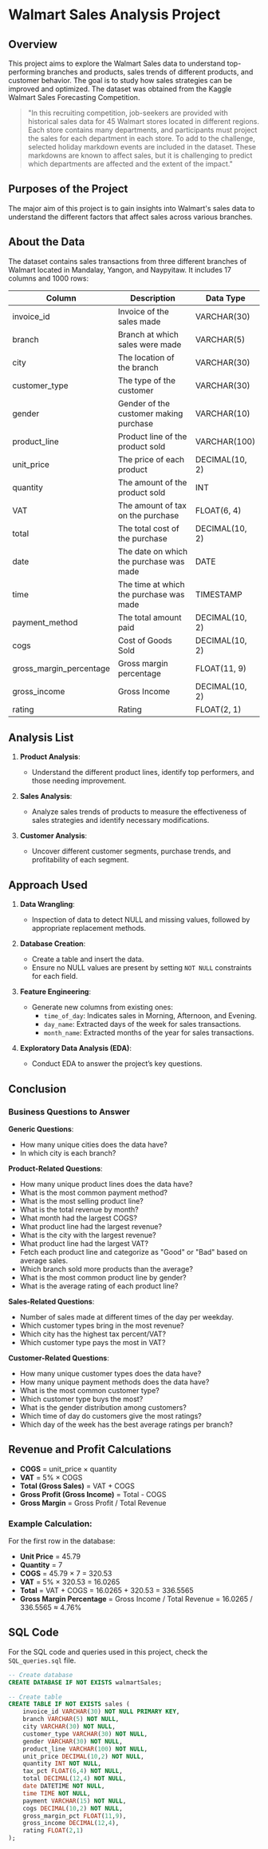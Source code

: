 # Walmart Sales Analysis Project

## Overview
This project aims to explore the Walmart Sales data to understand top-performing branches and products, sales trends of different products, and customer behavior. The goal is to study how sales strategies can be improved and optimized. The dataset was obtained from the Kaggle Walmart Sales Forecasting Competition.

> "In this recruiting competition, job-seekers are provided with historical sales data for 45 Walmart stores located in different regions. Each store contains many departments, and participants must project the sales for each department in each store. To add to the challenge, selected holiday markdown events are included in the dataset. These markdowns are known to affect sales, but it is challenging to predict which departments are affected and the extent of the impact."

## Purposes of the Project
The major aim of this project is to gain insights into Walmart's sales data to understand the different factors that affect sales across various branches.

## About the Data
The dataset contains sales transactions from three different branches of Walmart located in Mandalay, Yangon, and Naypyitaw. It includes 17 columns and 1000 rows:

| Column                        | Description                                          | Data Type        |
|-------------------------------|------------------------------------------------------|-------------------|
| invoice_id                    | Invoice of the sales made                             | VARCHAR(30)       |
| branch                        | Branch at which sales were made                       | VARCHAR(5)        |
| city                          | The location of the branch                            | VARCHAR(30)       |
| customer_type                 | The type of the customer                              | VARCHAR(30)       |
| gender                        | Gender of the customer making purchase                | VARCHAR(10)       |
| product_line                  | Product line of the product sold                      | VARCHAR(100)      |
| unit_price                    | The price of each product                             | DECIMAL(10, 2)    |
| quantity                      | The amount of the product sold                        | INT               |
| VAT                           | The amount of tax on the purchase                    | FLOAT(6, 4)       |
| total                         | The total cost of the purchase                        | DECIMAL(10, 2)    |
| date                          | The date on which the purchase was made              | DATE              |
| time                          | The time at which the purchase was made              | TIMESTAMP         |
| payment_method                | The total amount paid                                | DECIMAL(10, 2)    |
| cogs                          | Cost of Goods Sold                                   | DECIMAL(10, 2)    |
| gross_margin_percentage       | Gross margin percentage                               | FLOAT(11, 9)      |
| gross_income                  | Gross Income                                         | DECIMAL(10, 2)    |
| rating                        | Rating                                               | FLOAT(2, 1)       |

## Analysis List
1. **Product Analysis**: 
   - Understand the different product lines, identify top performers, and those needing improvement.
   
2. **Sales Analysis**:
   - Analyze sales trends of products to measure the effectiveness of sales strategies and identify necessary modifications.

3. **Customer Analysis**:
   - Uncover different customer segments, purchase trends, and profitability of each segment.

## Approach Used
1. **Data Wrangling**:
   - Inspection of data to detect NULL and missing values, followed by appropriate replacement methods.

2. **Database Creation**:
   - Create a table and insert the data.
   - Ensure no NULL values are present by setting `NOT NULL` constraints for each field.

3. **Feature Engineering**:
   - Generate new columns from existing ones:
     - `time_of_day`: Indicates sales in Morning, Afternoon, and Evening.
     - `day_name`: Extracted days of the week for sales transactions.
     - `month_name`: Extracted months of the year for sales transactions.

4. **Exploratory Data Analysis (EDA)**:
   - Conduct EDA to answer the project’s key questions.

## Conclusion

### Business Questions to Answer
**Generic Questions**:
- How many unique cities does the data have?
- In which city is each branch?

**Product-Related Questions**:
- How many unique product lines does the data have?
- What is the most common payment method?
- What is the most selling product line?
- What is the total revenue by month?
- What month had the largest COGS?
- What product line had the largest revenue?
- What is the city with the largest revenue?
- What product line had the largest VAT?
- Fetch each product line and categorize as "Good" or "Bad" based on average sales.
- Which branch sold more products than the average?
- What is the most common product line by gender?
- What is the average rating of each product line?

**Sales-Related Questions**:
- Number of sales made at different times of the day per weekday.
- Which customer types bring in the most revenue?
- Which city has the highest tax percent/VAT?
- Which customer type pays the most in VAT?

**Customer-Related Questions**:
- How many unique customer types does the data have?
- How many unique payment methods does the data have?
- What is the most common customer type?
- Which customer type buys the most?
- What is the gender distribution among customers?
- Which time of day do customers give the most ratings?
- Which day of the week has the best average ratings per branch?

## Revenue and Profit Calculations
- **COGS** = unit_price × quantity
- **VAT** = 5% × COGS
- **Total (Gross Sales)** = VAT + COGS
- **Gross Profit (Gross Income)** = Total - COGS
- **Gross Margin** = Gross Profit / Total Revenue

### Example Calculation:
For the first row in the database:
- **Unit Price** = 45.79
- **Quantity** = 7
- **COGS** = 45.79 × 7 = 320.53
- **VAT** = 5% × 320.53 = 16.0265
- **Total** = VAT + COGS = 16.0265 + 320.53 = 336.5565
- **Gross Margin Percentage** = Gross Income / Total Revenue = 16.0265 / 336.5565 ≈ 4.76%

## SQL Code
For the SQL code and queries used in this project, check the `SQL_queries.sql` file.

```sql
-- Create database
CREATE DATABASE IF NOT EXISTS walmartSales;

-- Create table
CREATE TABLE IF NOT EXISTS sales (
    invoice_id VARCHAR(30) NOT NULL PRIMARY KEY,
    branch VARCHAR(5) NOT NULL,
    city VARCHAR(30) NOT NULL,
    customer_type VARCHAR(30) NOT NULL,
    gender VARCHAR(30) NOT NULL,
    product_line VARCHAR(100) NOT NULL,
    unit_price DECIMAL(10,2) NOT NULL,
    quantity INT NOT NULL,
    tax_pct FLOAT(6,4) NOT NULL,
    total DECIMAL(12,4) NOT NULL,
    date DATETIME NOT NULL,
    time TIME NOT NULL,
    payment VARCHAR(15) NOT NULL,
    cogs DECIMAL(10,2) NOT NULL,
    gross_margin_pct FLOAT(11,9),
    gross_income DECIMAL(12,4),
    rating FLOAT(2,1)
);
